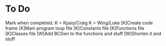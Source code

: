 To Do
=====

Mark when completed.
K = Kpaiy/Craig
K = Wing/Luke
[K]Create code frame
	[K]Main program loop file
	[K]Constants file
	[K]Functions file
	[K]Classes file
[W]Add BCGen to the functions and stuff
	[W]Shorten it and stuff